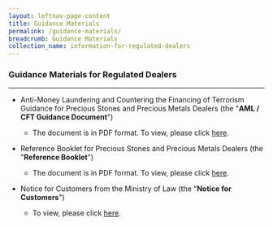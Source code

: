 ```yaml
---
layout: leftnav-page-content
title: Guidance Materials
permalink: /guidance-materials/
breadcrumb: Guidance Materials
collection_name: information-for-regulated-dealers
---
```


### Guidance Materials for Regulated Dealers
---
* Anti-Money Laundering and Countering the Financing of Terrorism Guidance for Precious Stones and Precious Metals Dealers (the "**AML / CFT Guidance Document**")
  * The document is in PDF format. To view, please click [here](URL1).

* Reference Booklet for Precious Stones and Precious Metals Dealers (the "**Reference Booklet**")
  * The document is in PDF format. To view, please click [here](URL1).

* Notice for Customers from the Ministry of Law (the "**Notice for Customers**")
  * To view, please click [here](URL1).
